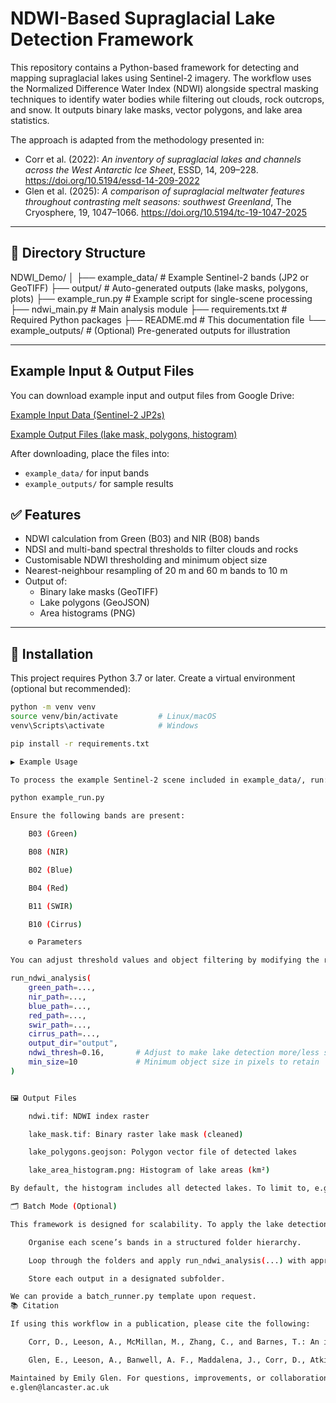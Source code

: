 # NDWI-Based Supraglacial Lake Detection Framework

This repository contains a Python-based framework for detecting and mapping supraglacial lakes using Sentinel-2 imagery. The workflow uses the Normalized Difference Water Index (NDWI) alongside spectral masking techniques to identify water bodies while filtering out clouds, rock outcrops, and snow. It outputs binary lake masks, vector polygons, and lake area statistics.

The approach is adapted from the methodology presented in:

- Corr et al. (2022): *An inventory of supraglacial lakes and channels across the West Antarctic Ice Sheet*, ESSD, 14, 209–228. https://doi.org/10.5194/essd-14-209-2022  
- Glen et al. (2025): *A comparison of supraglacial meltwater features throughout contrasting melt seasons: southwest Greenland*, The Cryosphere, 19, 1047–1066. https://doi.org/10.5194/tc-19-1047-2025

---

## 🧭 Directory Structure

NDWI_Demo/
│
├── example_data/ # Example Sentinel-2 bands (JP2 or GeoTIFF)
├── output/ # Auto-generated outputs (lake masks, polygons, plots)
├── example_run.py # Example script for single-scene processing
├── ndwi_main.py # Main analysis module
├── requirements.txt # Required Python packages
├── README.md # This documentation file
└── example_outputs/ # (Optional) Pre-generated outputs for illustration


---
## Example Input & Output Files

You can download example input and output files from Google Drive:

[Example Input Data (Sentinel-2 JP2s)](https://drive.google.com/drive/folders/1mclEzTXcjgaKKyDqQQMiyZ9iqJZN8B8X?usp=drive_link)

[Example Output Files (lake mask, polygons, histogram)](https://drive.google.com/drive/folders/1ga7qYU_vSU0x903oA47CPPg6xe2GUd-C?usp=drive_link)

After downloading, place the files into:
- `example_data/` for input bands
- `example_outputs/` for sample results



## ✅ Features

- NDWI calculation from Green (B03) and NIR (B08) bands
- NDSI and multi-band spectral thresholds to filter clouds and rocks
- Customisable NDWI thresholding and minimum object size
- Nearest-neighbour resampling of 20 m and 60 m bands to 10 m
- Output of:
  - Binary lake masks (GeoTIFF)
  - Lake polygons (GeoJSON)
  - Area histograms (PNG)

---

## 🔧 Installation

This project requires Python 3.7 or later. Create a virtual environment (optional but recommended):

```bash
python -m venv venv
source venv/bin/activate         # Linux/macOS
venv\Scripts\activate            # Windows

pip install -r requirements.txt

▶️ Example Usage

To process the example Sentinel-2 scene included in example_data/, run:

python example_run.py

Ensure the following bands are present:

    B03 (Green)

    B08 (NIR)

    B02 (Blue)

    B04 (Red)

    B11 (SWIR)

    B10 (Cirrus)

    ⚙️ Parameters

You can adjust threshold values and object filtering by modifying the run_ndwi_analysis call in example_run.py.

run_ndwi_analysis(
    green_path=...,
    nir_path=...,
    blue_path=...,
    red_path=...,
    swir_path=...,
    cirrus_path=...,
    output_dir="output",
    ndwi_thresh=0.16,       # Adjust to make lake detection more/less strict
    min_size=10             # Minimum object size in pixels to retain
)


🖼️ Output Files

    ndwi.tif: NDWI index raster

    lake_mask.tif: Binary raster lake mask (cleaned)

    lake_polygons.geojson: Polygon vector file of detected lakes

    lake_area_histogram.png: Histogram of lake areas (km²)

By default, the histogram includes all detected lakes. To limit to, e.g., lakes < 2 km², you can modify the plot_histogram() function.

🗂️ Batch Mode (Optional)

This framework is designed for scalability. To apply the lake detection to multiple scenes:

    Organise each scene’s bands in a structured folder hierarchy.

    Loop through the folders and apply run_ndwi_analysis(...) with appropriate band paths.

    Store each output in a designated subfolder.

We can provide a batch_runner.py template upon request.
📚 Citation

If using this workflow in a publication, please cite the following:

    Corr, D., Leeson, A., McMillan, M., Zhang, C., and Barnes, T.: An inventory of supraglacial lakes and channels across the West Antarctic Ice Sheet, Earth Syst. Sci. Data, 14, 209–228, https://doi.org/10.5194/essd-14-209-2022, 2022.

    Glen, E., Leeson, A., Banwell, A. F., Maddalena, J., Corr, D., Atkins, O., Noël, B., and McMillan, M.: A comparison of supraglacial meltwater features throughout contrasting melt seasons: southwest Greenland, The Cryosphere, 19, 1047–1066, https://doi.org/10.5194/tc-19-1047-2025, 2025.

Maintained by Emily Glen. For questions, improvements, or collaboration:
e.glen@lancaster.ac.uk